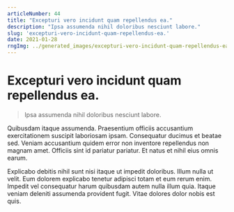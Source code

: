 ```yaml
---
articleNumber: 44
title: "Excepturi vero incidunt quam repellendus ea."
description: "Ipsa assumenda nihil doloribus nesciunt labore."
slug: 'excepturi-vero-incidunt-quam-repellendus-ea.'
date: 2021-01-28
rngImg: ../generated_images/excepturi-vero-incidunt-quam-repellendus-ea..jpg
---
```


# Excepturi vero incidunt quam repellendus ea.

> Ipsa assumenda nihil doloribus nesciunt labore.

Quibusdam itaque assumenda. Praesentium officiis accusantium exercitationem suscipit laboriosam ipsam. Consequatur ducimus et beatae sed. Veniam accusantium quidem error non inventore repellendus non magnam amet. Officiis sint id pariatur pariatur. Et natus et nihil eius omnis earum.
 Explicabo debitis nihil sunt nisi itaque ut impedit doloribus. Illum nulla ut velit. Eum dolorem explicabo tenetur adipisci totam et eum rerum enim. Impedit vel consequatur harum quibusdam autem nulla illum quia. Itaque veniam deleniti assumenda provident fugit. Vitae dolores dolor nobis est quis.
